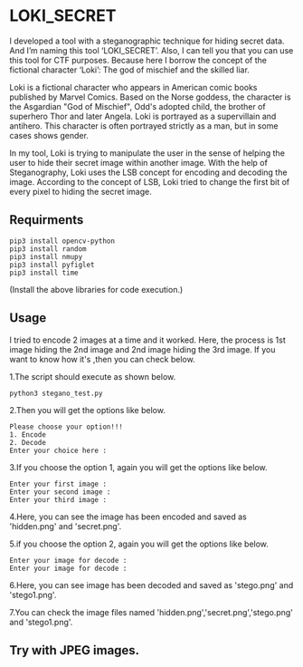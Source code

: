 # LOKI_SECRET
I developed a tool with a steganographic technique for hiding secret data. And I’m naming this tool ‘LOKI_SECRET’. Also, I can tell you that you can use this tool for CTF purposes. Because here I borrow the concept of the fictional character ‘Loki’: The god of mischief and the skilled liar.

Loki is a fictional character who appears in American comic books published by Marvel Comics. Based on the Norse goddess, the character is the Asgardian "God of Mischief", Odd's adopted child, the brother of superhero Thor and later Angela. Loki is portrayed as a supervillain and antihero. This character is often portrayed strictly as a man, but in some cases shows gender.

In my tool, Loki is trying to manipulate the user in the sense of helping the user to hide their secret image within another image. With the help of Steganography, Loki uses the LSB concept for encoding and decoding the image. According to the concept of LSB, Loki tried to change the first bit of every pixel to hiding the secret image.

## Requirments
    pip3 install opencv-python
    pip3 install random
    pip3 install nmupy
    pip3 install pyfiglet
    pip3 install time
(Install the above libraries for code execution.)

## Usage

I tried to encode 2 images at a time and it worked. Here, the process is  1st image hiding the 2nd image and 2nd image hiding the 3rd image.  If you want to know how it's ,then you can check below.

1.The script should execute as shown below.
    
    python3 stegano_test.py

2.Then you will get the options like below.

    Please choose your option!!! 
    1. Encode    
    2. Decode
    Enter your choice here : 
  
3.If you choose the option 1, again you will get the options like below.

    Enter your first image : 
    Enter your second image : 
    Enter your third image : 
    
4.Here, you can see the image has been encoded and saved as 'hidden.png' and 'secret.png'.

5.if you choose the option 2, again you will get the options like below.

    Enter your image for decode :
    Enter your image for decode :  
  
6.Here, you can see image has been decoded and saved as 'stego.png' and 'stego1.png'.

7.You can check the image files named 'hidden.png','secret.png','stego.png' and 'stego1.png'.


## Try with JPEG images.
